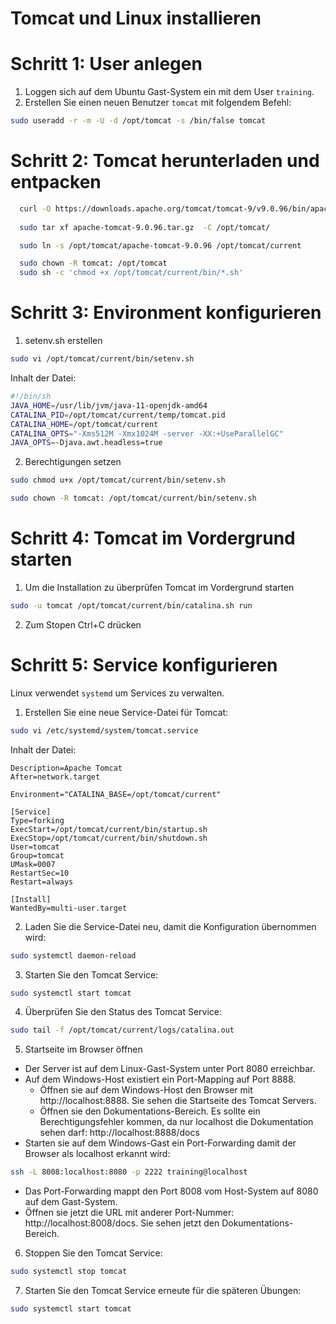 # Tomcat und Linux installieren

# Schritt 1: User anlegen
1. Loggen sich auf dem Ubuntu Gast-System ein mit dem User `training`.
2. Erstellen Sie einen neuen Benutzer `tomcat` mit folgendem Befehl:
```bash
sudo useradd -r -m -U -d /opt/tomcat -s /bin/false tomcat
```

# Schritt 2: Tomcat herunterladen und entpacken

```bash
  curl -O https://downloads.apache.org/tomcat/tomcat-9/v9.0.96/bin/apache-tomcat-9.0.96.tar.gz
  
  sudo tar xf apache-tomcat-9.0.96.tar.gz  -C /opt/tomcat/

  sudo ln -s /opt/tomcat/apache-tomcat-9.0.96 /opt/tomcat/current

  sudo chown -R tomcat: /opt/tomcat
  sudo sh -c 'chmod +x /opt/tomcat/current/bin/*.sh'
 ```

# Schritt 3: Environment konfigurieren
1. setenv.sh erstellen 

```bash
sudo vi /opt/tomcat/current/bin/setenv.sh
```

Inhalt der Datei:
```bash
#!/bin/sh
JAVA_HOME=/usr/lib/jvm/java-11-openjdk-amd64
CATALINA_PID=/opt/tomcat/current/temp/tomcat.pid
CATALINA_HOME=/opt/tomcat/current
CATALINA_OPTS="-Xms512M -Xmx1024M -server -XX:+UseParallelGC"
JAVA_OPTS=-Djava.awt.headless=true
```

2. Berechtigungen setzen

```bash
sudo chmod u+x /opt/tomcat/current/bin/setenv.sh

sudo chown -R tomcat: /opt/tomcat/current/bin/setenv.sh
```

# Schritt 4: Tomcat im Vordergrund starten 
1. Um die Installation zu überprüfen Tomcat im Vordergrund starten
```bash
sudo -u tomcat /opt/tomcat/current/bin/catalina.sh run
```

2. Zum Stopen Ctrl+C drücken

# Schritt 5: Service konfigurieren
Linux verwendet `systemd` um Services zu verwalten.

1. Erstellen Sie eine neue Service-Datei für Tomcat:
```bash
sudo vi /etc/systemd/system/tomcat.service
```

Inhalt der Datei:
```plaintext
Description=Apache Tomcat
After=network.target

Environment="CATALINA_BASE=/opt/tomcat/current"

[Service]
Type=forking
ExecStart=/opt/tomcat/current/bin/startup.sh
ExecStop=/opt/tomcat/current/bin/shutdown.sh
User=tomcat
Group=tomcat
UMask=0007
RestartSec=10
Restart=always

[Install]
WantedBy=multi-user.target
```

2. Laden Sie die Service-Datei neu, damit die Konfiguration übernommen wird:
```bash
sudo systemctl daemon-reload
```

3. Starten Sie den Tomcat Service:
```bash
sudo systemctl start tomcat
```

4. Überprüfen Sie den Status des Tomcat Service:
```bash
sudo tail -f /opt/tomcat/current/logs/catalina.out
```

5. Startseite im Browser öffnen
- Der Server ist auf dem Linux-Gast-System unter Port 8080 erreichbar.
- Auf dem Windows-Host existiert ein Port-Mapping auf Port 8888.
  - Öffnen sie auf dem Windows-Host den Browser mit http://localhost:8888. Sie sehen die Startseite des Tomcat Servers.
  - Öffnen sie den Dokumentations-Bereich. Es sollte ein Berechtigungsfehler kommen, da nur localhost die Dokumentation sehen darf: http://localhost:8888/docs
- Starten sie auf dem Windows-Gast ein Port-Forwarding damit der Browser als localhost erkannt wird:

```bash
ssh -L 8008:localhost:8080 -p 2222 training@localhost
```
- Das Port-Forwarding mappt den Port 8008 vom Host-System auf 8080 auf dem Gast-System.
- Öffnen sie jetzt die URL mit anderer Port-Nummer: http://localhost:8008/docs. Sie sehen jetzt den Dokumentations-Bereich.


6. Stoppen Sie den Tomcat Service:
```bash
sudo systemctl stop tomcat
```

7. Starten Sie den Tomcat Service erneute für die späteren Übungen:
```bash
sudo systemctl start tomcat
```

